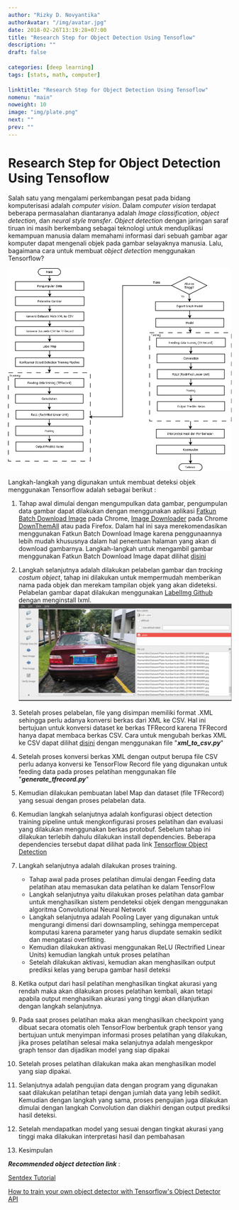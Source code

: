```yaml
---
author: "Rizky D. Novyantika"
authorAvatar: "/img/avatar.jpg"
date: 2018-02-26T13:19:28+07:00
title: "Research Step for Object Detection Using Tensoflow"
description: ""
draft: false

categories: [deep learning]
tags: [stats, math, computer]

linktitle: "Research Step for Object Detection Using Tensoflow"
nomenu: "main"
noweight: 10
image: "img/plate.png"
next: ""
prev: ""
---
```


# Research Step for Object Detection Using Tensoflow

Salah satu yang mengalami perkembangan pesat pada bidang komputerisasi adalah _computer vision_. Dalam _computer vision_ terdapat beberapa permasalahan diantaranya adalah _Image classification_, _object detection_, dan _neural style transfer_. _Object detection_ dengan jaringan saraf tiruan ini masih berkembang sebagai teknologi untuk menduplikasi kemampuan manusia dalam memahami informasi dari sebuah gambar agar komputer dapat mengenali objek pada gambar selayaknya manusia. Lalu, bagaimana cara untuk membuat _object detection_ menggunakan Tensorflow?

![Figure 1](/images/research-step-for-object-detection-using-tensorflow/1.png)

Langkah-langkah yang digunakan untuk membuat deteksi objek menggunakan Tensorflow adalah sebagai berikut :

1. Tahap awal dimulai dengan mengumpulkan data gambar, pengumpulan data gambar dapat dilakukan dengan menggunakan aplikasi [Fatkun Batch Download Image](https://chrome.google.com/webstore/detail/fatkun-batch-download-ima/nnjjahlikiabnchcpehcpkdeckfgnohf) pada Chrome, [Image Downloader](https://id.wikihow.com/Mengunduh-Semua-Gambar-di-Halaman-Web) pada Chrome [DownThemAll](https://id.wikihow.com/Mengunduh-Semua-Gambar-di-Halaman-Web) atau pada Firefox.
Dalam hal ini saya merekomendasikan menggunakan Fatkun Batch Download Image karena penggunaannya lebih mudah khususnya dalam hal penentuan halaman yang akan di download gambarnya. Langkah-langkah untuk mengambil gambar menggunakan Fatkun Batch Download Image dapat dilihat [disini](https://rizkynovyantika.github.io/post/how-to-get-all-image-on-browser-pages-using-fatkun-batch-image-downloader/)

2. Langkah selanjutnya adalah dilakukan pelabelan gambar dan _tracking costum object_, tahap ini dilakukan untuk mempermudah memberikan nama pada objek dan merekam tampilan objek yang akan dideteksi. Pelabelan gambar dapat dilakukan menggunakan [LabelImg Github](https://github.com/tzutalin/labelImg) dengan menginstall lxml.
![Figure 2](/images/research-step-for-object-detection-using-tensorflow/2.png)

3. Setelah proses pelabelan, file yang disimpan memiliki format .XML sehingga perlu adanya konversi berkas dari XML ke CSV. Hal ini bertujuan untuk konversi dataset ke berkas TFRecord karena TFRecord hanya dapat membaca berkas CSV. 
Cara untuk mengubah berkas XML ke CSV dapat dilihat [disini](https://github.com/datitran/raccoon_dataset) dengan menggunakan file "***xml_to_csv.py***"

4. Setelah proses konversi berkas XML dengan output berupa file CSV perlu adanya konversi ke TensorFlow Record file yang digunakan untuk feeding data pada proses pelatihan menggunakan file "***generate_tfrecord.py***"

5. Kemudian dilakukan pembuatan label Map dan dataset (file TFRecord) yang sesuai dengan proses pelabelan data.

6. Kemudian langkah selanjutnya adalah konfigurasi object detection training pipeline untuk mengkonfigurasi proses pelatihan dan evaluasi yang dilakukan menggunakan berkas protobuf. Sebelum tahap ini dilakukan terlebih dahulu dilakukan install dependencies. Beberapa dependencies tersebut dapat dilihat pada link [Tensorflow Object Detection](https://github.com/tensorflow/models/tree/master/research/object_detection)

7. Langkah selanjutnya adalah dilakukan proses training. 
	
	* Tahap awal pada proses pelatihan dimulai dengan Feeding data pelatihan atau memasukan data pelatihan ke dalam TensorFlow
	* Langkah selanjutnya yaitu dilakukan proses pelatihan data gambar untuk menghasilkan sistem pendeteksi objek dengan menggunakan algoritma Convolutional Neural Network
	* Langkah selanjutnya adalah Pooling Layer yang digunakan untuk mengurangi dimensi dari downsampling, sehingga mempercepat komputasi karena parameter yang harus diupdate semakin sedikit dan mengatasi overfitting.
	* Kemudian dilakukan aktivasi menggunakan ReLU (Rectrified Linear Units) kemudian langkah untuk proses pelatihan
	* Setelah dilakukan aktivasi, kemudian akan menghasilkan output prediksi kelas yang berupa gambar hasil deteksi 

8. Ketika output dari hasil pelatihan menghasilkan tingkat akurasi yang rendah maka akan dilakukan proses pelatihan kembali, akan tetapi apabila output menghasilkan akurasi yang tinggi akan dilanjutkan dengan langkah selanjutnya.
9. Pada saat proses pelatihan maka akan menghasilkan checkpoint yang dibuat secara otomatis oleh TensorFlow berbentuk graph tensor yang bertujuan untuk menyimpan informasi proses pelatihan yang dilakukan, jika proses pelatihan selesai maka selanjutnya adalah mengeskpor graph tensor dan dijadikan model yang siap dipakai
10. Setelah proses pelatihan dilakukan maka akan menghasilkan model yang siap dipakai. 
11. Selanjutnya adalah pengujian data dengan program yang digunakan saat dilakukan pelatihan tetapi dengan jumlah data yang lebih sedikit. 
Kemudian dengan langkah yang sama, proses pengujian juga dilakukan dimulai dengan langkah Convolution dan diakhiri dengan output prediksi hasil deteksi.
12. Setelah mendapatkan model yang sesuai dengan tingkat akurasi yang tinggi maka dilakukan interpretasi hasil dan pembahasan
13. Kesimpulan

***Recommended object detection link*** :

[Sentdex Tutorial](https://www.youtube.com/watch?v=COlbP62-B-U&list=PLQVvvaa0QuDcNK5GeCQnxYnSSaar2tpku)

[How to train your own object detector with Tensorflow's Object Detector API](https://towardsdatascience.com/how-to-train-your-own-object-detector-with-tensorflows-object-detector-api-bec72ecfe1d9)
